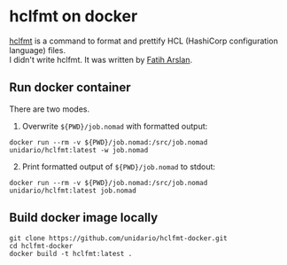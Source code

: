 # hclfmt on docker

[hclfmt][1] is a command to format and prettify HCL (HashiCorp configuration language) files.  
I didn't write hclfmt. It was written by [Fatih Arslan][2].

## Run docker container
There are two modes.  

1. Overwrite `${PWD}/job.nomad` with formatted output:
```
docker run --rm -v ${PWD}/job.nomad:/src/job.nomad unidario/hclfmt:latest -w job.nomad
```
2. Print formatted output of `${PWD}/job.nomad` to stdout:  
```
docker run --rm -v ${PWD}/job.nomad:/src/job.nomad unidario/hclfmt:latest job.nomad
```

## Build docker image locally
```
git clone https://github.com/unidario/hclfmt-docker.git
cd hclfmt-docker
docker build -t hclfmt:latest .
```


[1]: https://github.com/fatih/hclfmt/
[2]: https://github.com/fatih
